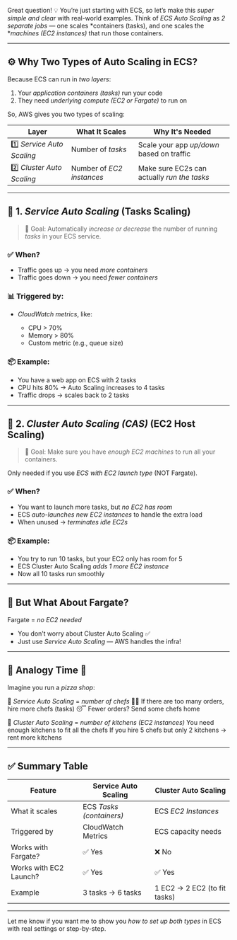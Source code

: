 Great question! 💡 You’re just starting with ECS, so let’s make this *super simple and clear* with real-world examples. Think of *ECS Auto Scaling* as *2 separate jobs* — one scales *containers (tasks), and one scales the **machines (EC2 instances)* that run those containers.

---

## ⚙ Why Two Types of Auto Scaling in ECS?

Because ECS can run in *two layers*:

1. Your *application containers (tasks)* run your code
2. They need *underlying compute (EC2 or Fargate)* to run on

So, AWS gives you two types of scaling:

| Layer                        | What It Scales              | Why It's Needed                               |
| ---------------------------- | --------------------------- | --------------------------------------------- |
| 1️⃣ *Service Auto Scaling* | Number of *tasks*         | Scale your app *up/down* based on traffic   |
| 2️⃣ *Cluster Auto Scaling* | Number of *EC2 instances* | Make sure EC2s can actually *run the tasks* |

---

## 🧠 1. *Service Auto Scaling* (Tasks Scaling)

> 🎯 Goal: Automatically *increase or decrease* the number of running *tasks* in your ECS service.

### ✅ When?

* Traffic goes up → you need *more containers*
* Traffic goes down → you need *fewer containers*

### 📊 Triggered by:

* *CloudWatch metrics*, like:

  * CPU > 70%
  * Memory > 80%
  * Custom metric (e.g., queue size)

### 📦 Example:

* You have a web app on ECS with 2 tasks
* CPU hits 80% → Auto Scaling increases to 4 tasks
* Traffic drops → scales back to 2 tasks

---

## 🧠 2. *Cluster Auto Scaling (CAS)* (EC2 Host Scaling)

> 🎯 Goal: Make sure you have *enough EC2 machines* to run all your containers.

Only needed if you use *ECS with EC2 launch type* (NOT Fargate).

### ✅ When?

* You want to launch more tasks, but *no EC2 has room*
* ECS *auto-launches new EC2 instances* to handle the extra load
* When unused → *terminates idle EC2s*

### 📦 Example:

* You try to run 10 tasks, but your EC2 only has room for 5
* ECS Cluster Auto Scaling *adds 1 more EC2 instance*
* Now all 10 tasks run smoothly

---

## 🤖 But What About Fargate?

Fargate = *no EC2 needed*

* You don’t worry about Cluster Auto Scaling ✅
* Just use *Service Auto Scaling* — AWS handles the infra!

---

## 🎯 Analogy Time 🎯

Imagine you run a *pizza shop*:

🍕 *Service Auto Scaling* = *number of chefs*
👨‍🍳 If there are too many orders, hire more chefs (tasks)
😴 Fewer orders? Send some chefs home

🏢 *Cluster Auto Scaling* = *number of kitchens (EC2 instances)*
You need enough kitchens to fit all the chefs
If you hire 5 chefs but only 2 kitchens → rent more kitchens

---

## ✅ Summary Table

| Feature                | Service Auto Scaling       | Cluster Auto Scaling         |
| ---------------------- | -------------------------- | ---------------------------- |
| What it scales         | ECS *Tasks (containers)* | ECS *EC2 Instances*        |
| Triggered by           | CloudWatch Metrics         | ECS capacity needs           |
| Works with Fargate?    | ✅ Yes                      | ❌ No                         |
| Works with EC2 Launch? | ✅ Yes                      | ✅ Yes                        |
| Example                | 3 tasks → 6 tasks          | 1 EC2 → 2 EC2 (to fit tasks) |

---

Let me know if you want me to show you *how to set up both types* in ECS with real settings or step-by-step.